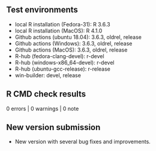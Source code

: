 ## Test environments
* local R installation (Fedora-31): R 3.6.3
* local R installation (MacOS): R 4.1.0
* Github actions (ubuntu 18.04): 3.6.3, oldrel, release
* Github actions (Windows): 3.6.3, oldrel, release
* Github actions (MacOS): 3.6.3, oldrel, release
* R-hub (fedora-clang-devel): r-devel
* R-hub (windows-x86_64-devel): r-devel
* R-hub (ubuntu-gcc-release): r-release
* win-builder: devel, release

## R CMD check results

0 errors | 0 warnings | 0 note

## New version submission

* New version with several bug fixes and improvements.

